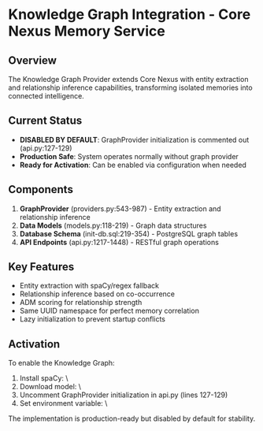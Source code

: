 # Knowledge Graph Integration - Core Nexus Memory Service

## Overview
The Knowledge Graph Provider extends Core Nexus with entity extraction and relationship inference capabilities, transforming isolated memories into connected intelligence.

## Current Status
- **DISABLED BY DEFAULT**: GraphProvider initialization is commented out (api.py:127-129)
- **Production Safe**: System operates normally without graph provider
- **Ready for Activation**: Can be enabled via configuration when needed

## Components
1. **GraphProvider** (providers.py:543-987) - Entity extraction and relationship inference
2. **Data Models** (models.py:118-219) - Graph data structures
3. **Database Schema** (init-db.sql:219-354) - PostgreSQL graph tables
4. **API Endpoints** (api.py:1217-1448) - RESTful graph operations

## Key Features
- Entity extraction with spaCy/regex fallback
- Relationship inference based on co-occurrence
- ADM scoring for relationship strength
- Same UUID namespace for perfect memory correlation
- Lazy initialization to prevent startup conflicts

## Activation
To enable the Knowledge Graph:
1. Install spaCy: \
2. Download model: \
3. Uncomment GraphProvider initialization in api.py (lines 127-129)
4. Set environment variable: \

The implementation is production-ready but disabled by default for stability.
